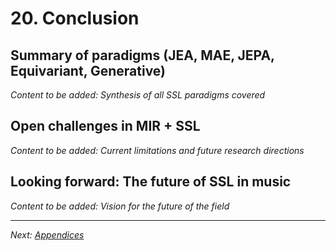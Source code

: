 # 20. Conclusion

## Summary of paradigms (JEA, MAE, JEPA, Equivariant, Generative)

*Content to be added: Synthesis of all SSL paradigms covered*

## Open challenges in MIR + SSL

*Content to be added: Current limitations and future research directions*

## Looking forward: The future of SSL in music

*Content to be added: Vision for the future of the field*

---

*Next: [Appendices](../appendices/practical_setup.md)*

